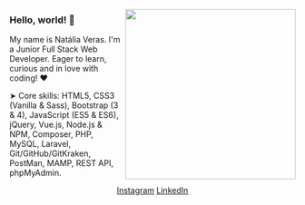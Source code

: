 <p>
  <a href="#"><img width="300" align='right' src="https://cdn.dribbble.com/users/1708950/screenshots/4188877/developer_med.gif"></a>
</p>

### Hello, world! 👋  

My name is Natália Veras. I'm a Junior Full Stack Web Developer. Eager to learn, curious and in love with coding! &hearts;

➤ Core skills: HTML5, CSS3 (Vanilla & Sass), Bootstrap (3 & 4), JavaScript (ES5 & ES6), jQuery, Vue.js, Node.js & NPM, Composer, PHP, MySQL, Laravel, Git/GitHub/GitKraken, PostMan, MAMP, REST API, phpMyAdmin.

<p align='center'>
<a href="https://www.instagram.com/nataliavrs/">Instagram</a>
<a href="https://www.linkedin.com/in/nataliaveras/">LinkedIn</a>
</p>
